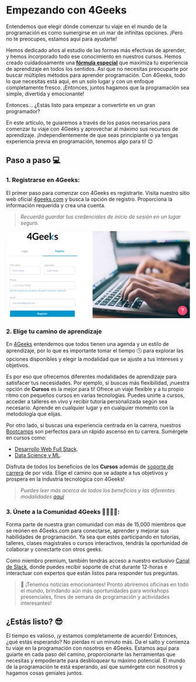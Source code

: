 # Empezando con 4Geeks

Entendemos que elegir dónde comenzar tu viaje en el mundo de la programación es como sumergirse en un mar de infinitas opciones. ¡Pero no te preocupes, estamos aquí para ayudarte!

Hemos dedicado años al estudio de las formas más efectivas de aprender, y hemos incorporado todo ese conocimiento en nuestros cursos. Hemos creado cuidadosamente una **[fórmula especial](https://4geeksacademy.notion.site/4geeksacademy/Mastering-Technical-Knowledge-984d2df394c44aedb05987311ccfcf06)** que maximiza tu experiencia de aprendizaje en todos los sentidos. Así que no necesitas preocuparte por buscar múltiples métodos para aprender programación. Con 4Geeks, todo lo que necesitas está aquí, en un solo lugar y con un enfoque completamente fresco. ¡Entonces, juntos hagamos que la programación sea simple, divertida y emocionante!

Entonces... ¿Estás listo para empezar a convertirte en un gran programador?

En este artículo, te guiaremos a través de los pasos necesarios para comenzar tu viaje con 4Geeks y aprovechar al máximo sus recursos de aprendizaje. ¡Independientemente de que seas principiante o ya tengas experiencia previa en programación, tenemos algo para ti! 😉

## Paso a paso 💻

### 1. Registrarse en 4Geeks:

El primer paso para comenzar con 4Geeks es registrarte. Visita nuestro sitio web oficial [4geeks.com](https://4geeks.com/es/login?tab=register) y busca la opción de registro. Proporciona la información requerida y crea una cuenta.

> *Recuerda guardar tus credenciales de inicio de sesión en un lugar seguro.*

![sign-in](../images/sign-in.png)

### 2. Elige tu camino de aprendizaje

En [4Geeks](https://4geeks.com/es/sobre-nosotros) entendemos que todos tienen una agenda y un estilo de aprendizaje, por lo que es importante tomar el tiempo 🕓 para explorar las opciones disponibles y elegir la modalidad que se ajuste a tus intereses y objetivos.

Es por eso que ofrecemos diferentes modalidades de aprendizaje para satisfacer tus necesidades. Por ejemplo, si buscas más flexibilidad, ¡nuestra opción de **Cursos** es la mejor para ti! Ofrece un viaje flexible y a tu propio ritmo con pequeños cursos en varias tecnologías. Puedes unirte a cursos, acceder a talleres en vivo y recibir tutoría personalizada según sea necesario. Aprende en cualquier lugar y en cualquier momento con la metodología que elijas. 

Por otro lado, si buscas una experiencia centrada en la carrera, nuestros [Bootcamps](https://4geeksacademy.com/es/inicio?lang=es) son perfectos para un rápido ascenso en tu carrera. Sumérgete en cursos como:

- [Desarrollo Web Full Stack](https://4geeksacademy.com/es/coding-bootcamps/desarrollador-full-stack?lang=es).
- [Data Science y ML](https://4geeksacademy.com/es/coding-bootcamps/curso-inteligencia-artificial?lang=es).

Disfruta de todos los beneficios de los **Cursos** además de [soporte de carrera](https://4geeks.com/es/sobre-nosotros) de por vida. Elige el camino que se adapte a tus objetivos y prospera en la industria tecnológica con 4Geeks!

> *Puedes leer más acerca de todos los beneficios y las diferentes modalidades [aquí](https://4geeks.com/es/docs/learning-with-4geeks)*

### 3. Únete a la Comunidad 4Geeks 👨‍👩‍👦‍👦:

Forma parte de nuestra gran comunidad con más de 15,000 miembros que se reúnen en 4Geeks.com para conectarse, aprender y mejorar sus habilidades de programación. Ya sea que estés participando en tutorías, talleres, clases magistrales o cursos interactivos, tendrás la oportunidad de colaborar y conectarte con otros geeks.

Como miembro premium, también tendrás acceso a nuestro exclusivo [Canal de Slack](https://4geeksacademy.slack.com/), donde puedes recibir soporte de chat durante 12-horas e interactuar con expertos que están listos para responder tus preguntas.

> 👀 ¡Tenemos noticias emocionantes! Pronto abriremos oficinas en todo el mundo, brindando aún más oportunidades para workshops presenciales, fines de semana de programación y actividades interesantes!

## ¿Estás listo? 😎 

El tiempo es valioso, ¡y estamos completamente de acuerdo! Entonces, ¿qué estás esperando? No pierdas ni un minuto más. Da el salto y comienza tu viaje en la programación con nosotros en 4Geeks. Estamos aquí para guiarte en cada paso del camino, proporcionarte las herramientas que necesitas y empoderarte para desbloquear tu máximo potencial. El mundo de la programación te está esperando, así que sumérgete con nosotros y hagamos cosas geniales juntos.
